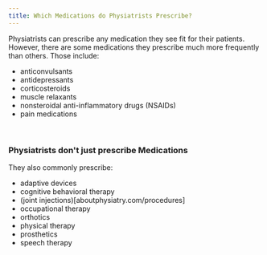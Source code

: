 ```yaml
---
title: Which Medications do Physiatrists Prescribe?
---
```


Physiatrists can prescribe any medication they see fit for their patients. However, there are some medications they prescribe much more frequently than others. Those include:


- anticonvulsants
- antidepressants
- corticosteroids
- muscle relaxants
- nonsteroidal anti-inflammatory drugs (NSAIDs)
- pain medications

<br> 

### Physiatrists don't just prescribe Medications
They also commonly prescribe:
- adaptive devices
- cognitive behavioral therapy
- (joint injections)[aboutphysiatry.com/procedures]
- occupational therapy
- orthotics
- physical therapy
- prosthetics
- speech therapy
